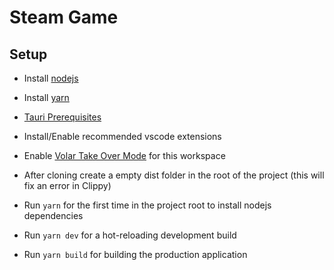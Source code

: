 # Steam Game


## Setup
- Install [nodejs](https://nodejs.org/en/)

- Install [yarn](https://classic.yarnpkg.com/lang/en/docs/install)

- [Tauri Prerequisites](https://tauri.app/v1/guides/getting-started/prerequisites/)

- Install/Enable recommended vscode extensions

- Enable [Volar Take Over Mode](https://github.com/johnsoncodehk/volar/discussions/471) for this workspace

- After cloning create a empty dist folder in the root of the project (this will fix an error in Clippy)

- Run `yarn` for the first time in the project root to install nodejs dependencies

- Run `yarn dev` for a hot-reloading development build

- Run `yarn build` for building the production application
